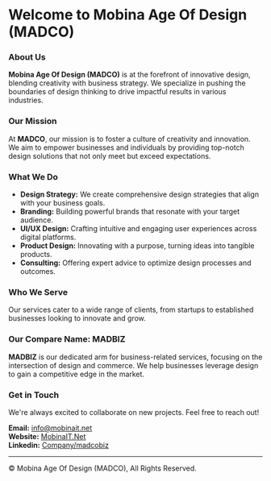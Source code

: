 # Welcome to Mobina Age Of Design (MADCO)

### About Us

**Mobina Age Of Design (MADCO)** is at the forefront of innovative design, blending creativity with business strategy. We specialize in pushing the boundaries of design thinking to drive impactful results in various industries.

### Our Mission

At **MADCO**, our mission is to foster a culture of creativity and innovation. We aim to empower businesses and individuals by providing top-notch design solutions that not only meet but exceed expectations.

### What We Do

- **Design Strategy:** We create comprehensive design strategies that align with your business goals.
- **Branding:** Building powerful brands that resonate with your target audience.
- **UI/UX Design:** Crafting intuitive and engaging user experiences across digital platforms.
- **Product Design:** Innovating with a purpose, turning ideas into tangible products.
- **Consulting:** Offering expert advice to optimize design processes and outcomes.

### Who We Serve

Our services cater to a wide range of clients, from startups to established businesses looking to innovate and grow.

### Our Compare Name: MADBIZ

**MADBIZ** is our dedicated arm for business-related services, focusing on the intersection of design and commerce. We help businesses leverage design to gain a competitive edge in the market.

### Get in Touch

We're always excited to collaborate on new projects. Feel free to reach out!

**Email:** [info@mobinait.net](mailto:info@mobinait.net)  
**Website:** [MobinaIT.Net](https://MobinaIT.Net)  
**Linkedin:** [Company/madcobiz](https://www.linkedin.com/company/madcobiz)

---

© Mobina Age Of Design (MADCO), All Rights Reserved.
